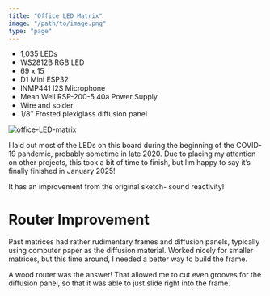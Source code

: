 ```yaml
---
title: "Office LED Matrix"
image: "/path/to/image.png"
type: "page"
---
```


- 1,035 LEDs
- WS2812B RGB LED
- 69 x 15
- D1 Mini ESP32
- INMP441 I2S Microphone
- Mean Well RSP-200-5 40a Power Supply
- Wire and solder
- 1/8″ Frosted plexiglass diffusion panel

![office-LED-matrix](/officeLEDmatrix.jpg)



I laid out most of the LEDs on this board during the beginning of the COVID-19 pandemic, probably sometime in late 2020. Due to placing my attention on other projects, this took a bit of time to finish, but I’m happy to say it’s finally finished in January 2025!

It has an improvement from the original sketch- sound reactivity! 

# Router Improvement
Past matrices had rather rudimentary frames and diffusion panels, typically using computer paper as the diffusion material. Worked nicely for smaller matrices, but this time around, I needed a better way to build the frame. 

A wood router was the answer! That allowed me to cut even grooves for the diffusion panel, so that it was able to just slide right into the frame. 

